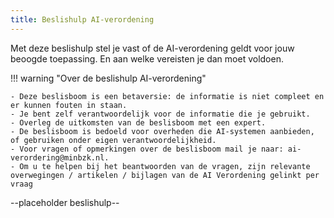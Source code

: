 ```yaml
--- 
title: Beslishulp AI-verordening
---
```


Met deze beslishulp stel je vast of de AI-verordening geldt voor jouw beoogde toepassing. En aan welke vereisten je dan moet voldoen.

!!! warning "Over de beslishulp AI-verordening"

    - Deze beslisboom is een betaversie: de informatie is niet compleet en er kunnen fouten in staan.
    - Je bent zelf verantwoordelijk voor de informatie die je gebruikt.
    - Overleg de uitkomsten van de beslisboom met een expert.
    - De beslisboom is bedoeld voor overheden die AI-systemen aanbieden, of gebruiken onder eigen verantwoordelijkheid.
    - Voor vragen of opmerkingen over de beslisboom mail je naar: ai-verordering@minbzk.nl. 
    - Om u te helpen bij het beantwoorden van de vragen, zijn relevante overwegingen / artikelen / bijlagen van de AI Verordening gelinkt per vraag

--placeholder beslishulp--
